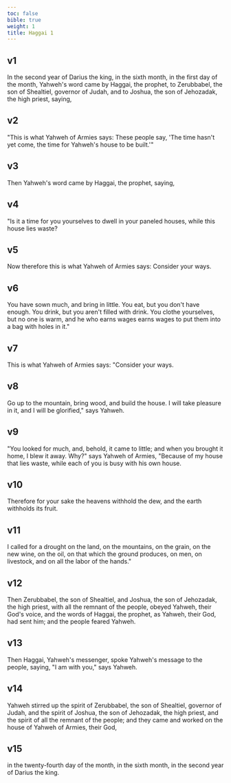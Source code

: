 ```yaml
---
toc: false
bible: true
weight: 1
title: Haggai 1
---
```




## v1 
In the second year of Darius the king, in the sixth month, in the first day of the month, Yahweh's word came by Haggai, the prophet, to Zerubbabel, the son of Shealtiel, governor of Judah, and to Joshua, the son of Jehozadak, the high priest, saying, 

## v2 
"This is what Yahweh of Armies says: These people say, 'The time hasn't yet come, the time for Yahweh's house to be built.'" 

## v3 
Then Yahweh's word came by Haggai, the prophet, saying, 

## v4 
"Is it a time for you yourselves to dwell in your paneled houses, while this house lies waste? 

## v5 
Now therefore this is what Yahweh of Armies says: Consider your ways. 

## v6 
You have sown much, and bring in little. You eat, but you don't have enough. You drink, but you aren't filled with drink. You clothe yourselves, but no one is warm, and he who earns wages earns wages to put them into a bag with holes in it." 

## v7 
This is what Yahweh of Armies says: "Consider your ways. 

## v8 
Go up to the mountain, bring wood, and build the house. I will take pleasure in it, and I will be glorified," says Yahweh. 

## v9 
"You looked for much, and, behold, it came to little; and when you brought it home, I blew it away. Why?" says Yahweh of Armies, "Because of my house that lies waste, while each of you is busy with his own house. 

## v10 
Therefore for your sake the heavens withhold the dew, and the earth withholds its fruit. 

## v11 
I called for a drought on the land, on the mountains, on the grain, on the new wine, on the oil, on that which the ground produces, on men, on livestock, and on all the labor of the hands." 

## v12 
Then Zerubbabel, the son of Shealtiel, and Joshua, the son of Jehozadak, the high priest, with all the remnant of the people, obeyed Yahweh, their God's voice, and the words of Haggai, the prophet, as Yahweh, their God, had sent him; and the people feared Yahweh. 

## v13 
Then Haggai, Yahweh's messenger, spoke Yahweh's message to the people, saying, "I am with you," says Yahweh. 

## v14 
Yahweh stirred up the spirit of Zerubbabel, the son of Shealtiel, governor of Judah, and the spirit of Joshua, the son of Jehozadak, the high priest, and the spirit of all the remnant of the people; and they came and worked on the house of Yahweh of Armies, their God, 

## v15 
in the twenty-fourth day of the month, in the sixth month, in the second year of Darius the king.
